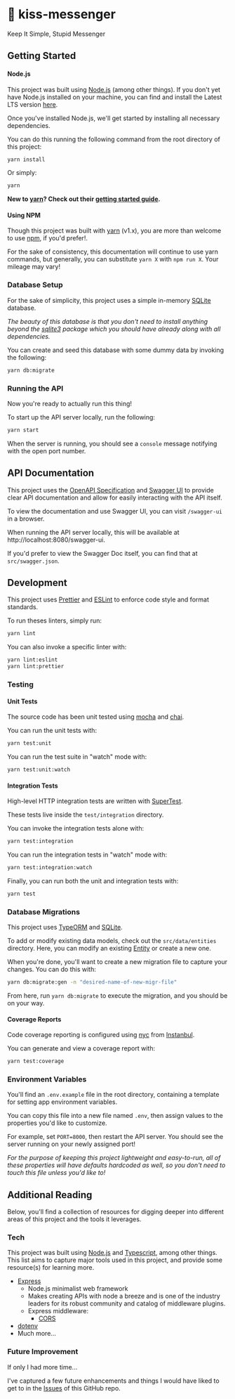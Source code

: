 # 💋 kiss-messenger

Keep It Simple, Stupid Messenger

## Getting Started

#### Node.js

This project was built using [Node.js](https://nodejs.org/en/) (among other things). If you don't yet have Node.js installed on your machine, you can find and install the Latest LTS version [here](https://nodejs.org/en/download/).

Once you've installed Node.js, we'll get started by installing all necessary dependencies.

You can do this running the following command from the root directory of this project:

```bash
yarn install
```

Or simply:

```bash
yarn
```

**New to [yarn](https://classic.yarnpkg.com/lang/en/)? Check out their [getting started guide](https://classic.yarnpkg.com/en/docs/getting-started).**

#### Using NPM

Though this project was built with [yarn](https://classic.yarnpkg.com/lang/en/) (v1.x), you are more than welcome to use [npm](https://docs.npmjs.com/about-npm), if you'd prefer!.

For the sake of consistency, this documentation will continue to use yarn commands, but generally, you can substitute `yarn X` with `npm run X`. Your mileage may vary!

### Database Setup

For the sake of simplicity, this project uses a simple in-memory [SQLite](https://www.sqlite.org/index.html) database.

_The beauty of this database is that you don't need to install anything beyond the [sqlite3](https://www.npmjs.com/package/sqlite3) package which you should have already along with all dependencies._

You can create and seed this database with some dummy data by invoking the following:

```bash
yarn db:migrate
```

### Running the API

Now you're ready to actually run this thing!

To start up the API server locally, run the following:

```bash
yarn start
```

When the server is running, you should see a `console` message notifying with the open port number.

## API Documentation

This project uses the [OpenAPI Specification](https://swagger.io/specification/) and [Swagger UI](https://swagger.io/tools/swagger-ui/) to provide clear API documentation and allow for easily interacting with the API itself.

To view the documentation and use Swagger UI, you can visit `/swagger-ui` in a browser.

When running the API server locally, this will be available at http://localhost:8080/swagger-ui.

If you'd prefer to view the Swagger Doc itself, you can find that at `src/swagger.json`.

## Development

This project uses [Prettier](https://prettier.io/) and [ESLint](https://eslint.org/) to enforce code style and format standards.

To run theses linters, simply run:

```bash
yarn lint
```

You can also invoke a specific linter with:

```bash
yarn lint:eslint
yarn lint:prettier
```

### Testing

#### Unit Tests

The source code has been unit tested using [mocha](https://mochajs.org/) and [chai](https://www.chaijs.com/).

You can run the unit tests with:

```bash
yarn test:unit
```

You can run the test suite in "watch" mode with:

```bash
yarn test:unit:watch
```

#### Integration Tests

High-level HTTP integration tests are written with [SuperTest](https://www.npmjs.com/package/supertest).

These tests live inside the `test/integration` directory.

You can invoke the integration tests alone with:

```bash
yarn test:integration
```

You can run the integration tests in "watch" mode with:

```bash
yarn test:integration:watch
```

Finally, you can run both the unit and integration tests with:

```bash
yarn test
```

### Database Migrations

This project uses [TypeORM](https://typeorm.io) and [SQLite](https://www.sqlite.org/index.html).

To add or modify existing data models, check out the `src/data/entities` directory. Here, you can modify an existing [Entity](https://typeorm.io/#/entities) or create a new one.

When you're done, you'll want to create a new migration file to capture your changes. You can do this with:

```bash
yarn db:migrate:gen -n "desired-name-of-new-migr-file"
```

From here, run `yarn db:migrate` to execute the migration, and you should be on your way.

#### Coverage Reports

Code coverage reporting is configured using [nyc](https://www.npmjs.com/package/nyc) from [Instanbul](https://istanbul.js.org/).

You can generate and view a coverage report with:

```bash
yarn test:coverage
```

### Environment Variables

You'll find an `.env.example` file in the root directory, containing a template for setting app environment variables.

You can copy this file into a new file named `.env`, then assign values to the properties you'd like to customize.

For example, set `PORT=8000`, then restart the API server. You should see the server running on your newly assigned port!

_For the purpose of keeping this project lightweight and easy-to-run, all of these properties will have defaults hardcoded as well, so you don't need to touch this file unless you'd like to!_

## Additional Reading

Below, you'll find a collection of resources for digging deeper into different areas of this project and the tools it leverages.

### Tech

This project was built using [Node.js](https://nodejs.org/en/) and [Typescript](https://www.typescriptlang.org/), among other things. This list aims to capture major tools used in this project, and provide some resource(s) for learning more.

- [Express](https://expressjs.com/)
  - Node.js minimalist web framework
  - Makes creating APIs with node a breeze and is one of the industry leaders for its robust community and catalog of middleware plugins.
  - Express middleware:
    - [CORS](https://www.npmjs.com/package/cors)
- [dotenv](https://www.npmjs.com/package/dotenv)
- Much more...

### Future Improvement

If only I had more time...

I've captured a few future enhancements and things I would have liked to get to in the [Issues](https://github.com/andwaredev/kiss-messenger/issues) of this GitHub repo.
